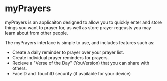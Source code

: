 # myPrayers

myPrayers is an applicaiton designed to allow you to quickly enter and store things you want to prayer for, as well as store
prayer reqeusts you may learn about from other people.  

The myPrayers interface is simple to use, and includes features such as:
  * Create a daily reminder to prayer over your prayer list.
  * Create individual prayer reminders for prayers.
  * Recieve a "Verse of the Day" (YouVersion) that you can share with others.
  * FaceID and TouchID security (if available for your device)
  
